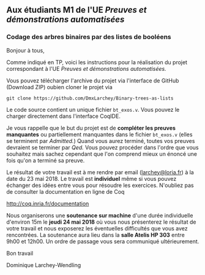 ## Aux étudiants M1 de l'UE *Preuves et démonstrations automatisées*

### Codage des arbres binaires par des listes de booléens

Bonjour à tous,

Comme indiqué en TP, voici les instructions pour la réalisation
du projet correspondant à l'UE *Preuves et démonstrations automatisées.*

Vous pouvez télécharger l'archive du projet via l'interface
de GitHub (Download ZIP) oubien cloner le projet via

```
git clone https://github.com/DmxLarchey/Binary-trees-as-lists
```

Le code source contient un unique fichier `bt_exos.v`. Vous pouvez
le charger directement dans l'interface CoqIDE.

Je vous rappelle que le but du projet est de 
**compléter les preuves manquantes** ou 
partiellement manquantes dans le fichier
`bt_exos.v`
(elles se terminent par *Admitted.*) 
Quand vous aurez terminé,
toutes vos preuves devraient se terminer par *Qed.*
Vous pouvez procéder dans l'ordre que vous souhaitez
mais sachez cependant que l'on comprend mieux un énoncé
une fois qu'on a terminé sa preuve.

Le résultat de votre travail est à me rendre par email
(larchey@loria.fr) à la date du 23 mai 2018. Le travail
est **individuel** même si vous pouvez échanger des idées
entre vous pour résoudre les exercices. N'oubliez pas
de consulter la documentation en ligne de Coq

http://coq.inria.fr/documentation

Nous organiserons une **soutenance sur machine** d'une
durée individuelle d'environ 15m le **jeudi 24 mai 2018**
où vous nous présenterez le résultat de votre travail et 
nous exposerez les éventuelles difficultés que vous avez 
rencontrées. La soutenance aura lieu dans la **salle Atelis HP 303**
entre 9h00 et 12h00. Un ordre de passage vous sera 
communiqué ultérieurement.

Bon travail

Dominique Larchey-Wendling

